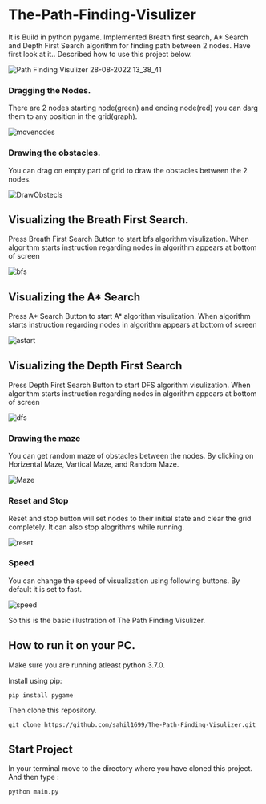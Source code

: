 # The-Path-Finding-Visulizer

It is Build in python pygame. Implemented Breath first search, A* Search and Depth First Search algorithm for finding path between 2 nodes.
Have first look at it.. Described how to use this project below.

![Path Finding Visulizer 28-08-2022 13_38_41](https://user-images.githubusercontent.com/52308072/187064418-25d12cbd-3173-42b0-adcc-b315152ac87a.png)


### Dragging the Nodes.
There are 2 nodes starting node(green) and ending node(red) you can darg them to any position in the grid(graph).

![movenodes](https://user-images.githubusercontent.com/52308072/187064920-46c04ca7-2800-4dc7-8c26-864787f5e194.gif)

### Drawing the obstacles.
You can drag on empty part of grid to draw the obstacles between the 2 nodes. 

![DrawObstecls](https://user-images.githubusercontent.com/52308072/187067776-8bce03a2-d01d-4d71-a064-695fe0fa468f.gif)


## Visualizing the Breath First Search.
Press Breath First Search Button to start bfs algorithm visulization. When algorithm starts instruction regarding nodes in algorithm appears at bottom of screen

![bfs](https://user-images.githubusercontent.com/52308072/187067818-1aa90971-bf1a-4518-9a43-5d8a14f52ec3.gif)

## Visualizing the A* Search
Press A* Search Button to start A* algorithm visulization. When algorithm starts instruction regarding nodes in algorithm appears at bottom of screen

![astart](https://user-images.githubusercontent.com/52308072/187068358-5025bb0a-5329-41d7-a27c-8ffd9b5f540e.gif)

## Visualizing the Depth First Search
Press Depth First Search Button to start DFS algorithm visulization. When algorithm starts instruction regarding nodes in algorithm appears at bottom of screen

![dfs](https://user-images.githubusercontent.com/52308072/187067968-c59ac1de-eab2-49dc-9751-9f4fe90c04ef.gif)

### Drawing the maze
You can get random maze of obstacles between the nodes. By clicking on Horizental Maze, Vartical Maze, and Random Maze.

![Maze](https://user-images.githubusercontent.com/52308072/187068451-b65849c5-ec48-49b9-acc2-1531091b8b1b.gif)

### Reset and Stop
Reset and stop button will set nodes to their initial state and clear the grid completely. It can also stop alogrithms while running.

![reset](https://user-images.githubusercontent.com/52308072/187068498-611c79fb-4fbe-4c6e-b492-c53e2a7dfdf9.png)

### Speed
You can change the speed of visualization using following buttons. By default it is set to fast.

![speed](https://user-images.githubusercontent.com/52308072/187068569-ecce4cb4-021b-4cca-9d17-c997b1da0cc4.png)

So this is the basic illustration of The Path Finding Visulizer.

## How to run it on your PC.
Make sure you are running atleast python 3.7.0.

Install using pip:
```
pip install pygame
```
Then clone this repository.
```
git clone https://github.com/sahil1699/The-Path-Finding-Visulizer.git
```

## Start Project
In your terminal move to the directory where you have cloned this project.
And then type :
```
python main.py
```
